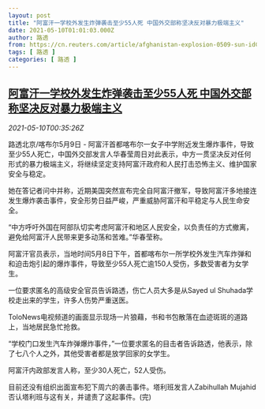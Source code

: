 ```yaml
---
layout: post
title: "阿富汗一学校外发生炸弹袭击至少55人死 中国外交部称坚决反对暴力极端主义"
date: 2021-05-10T01:01:03.000Z
author: 路透
from: https://cn.reuters.com/article/afghanistan-explosion-0509-sun-idCNKBS2CR010
tags: [ 路透 ]
categories: [ 路透 ]
---
```

<!--1620608463000-->
[阿富汗一学校外发生炸弹袭击至少55人死 中国外交部称坚决反对暴力极端主义](https://cn.reuters.com/article/afghanistan-explosion-0509-sun-idCNKBS2CR010)
------

<div>
<div><i>2021-05-10T00:35:26Z</i></div><p>路透北京/喀布尔5月9日 - 阿富汗首都喀布尔一女子中学附近发生爆炸事件，导致至少55人死亡，中国外交部发言人华春莹周日对此表示，中方一贯坚决反对任何形式的暴力极端主义，将继续坚定支持阿富汗政府和人民打击恐怖主义、维护国家安全与稳定。</p><p>她在答记者问中并称，近期美国突然宣布完全自阿富汗撤军，导致阿富汗多地接连发生爆炸袭击事件，安全形势日益严峻，严重威胁阿富汗和平稳定与人民生命安全。</p><p>“中方呼吁外国在阿部队切实考虑阿富汗和地区人民安全，以负责任的方式撤离，避免给阿富汗人民带来更多动荡和苦难。”华春莹称。</p><p>阿富汗官员表示，当地时间5月8日下午，首都喀布尔一所学校外发生汽车炸弹和和迫击炮引起的爆炸事件，导致至少55人死亡逾150人受伤，多数受害者为女学生。</p><p>一位要求匿名的高级安全官员告诉路透，伤亡人员大多是从Sayed ul Shuhada学校走出来的学生，许多人伤势严重送医。</p><p>ToloNews电视频道的画面显示现场一片狼藉，书和书包散落在血迹斑斑的道路上，当地居民急忙抢救。</p><p>“学校门口发生汽车炸弹爆炸事件，”一位要求匿名的目击者告诉路透，他表示，除了七八个人之外，其他受害者都是放学回家的女学生。</p><p>阿富汗内政部发言人称，至少30人死亡，52人受伤。</p><p>目前还没有组织出面宣布犯下周六的袭击事件。塔利班发言人Zabihullah Mujahid否认塔利班与这有关，并谴责了这起事件。(完)</p>
</div>
